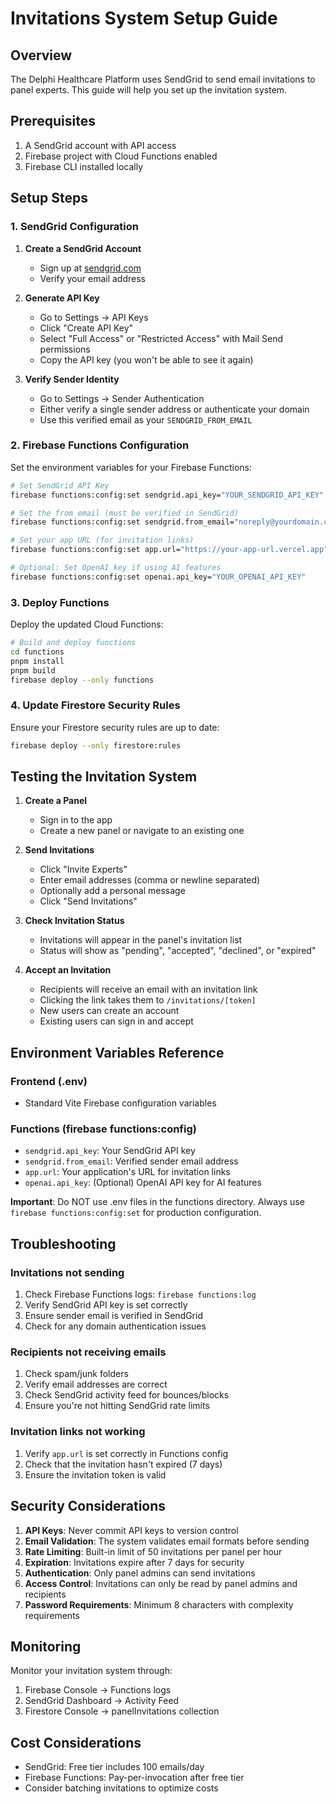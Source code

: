 # Invitations System Setup Guide

## Overview
The Delphi Healthcare Platform uses SendGrid to send email invitations to panel experts. This guide will help you set up the invitation system.

## Prerequisites
1. A SendGrid account with API access
2. Firebase project with Cloud Functions enabled
3. Firebase CLI installed locally

## Setup Steps

### 1. SendGrid Configuration

1. **Create a SendGrid Account**
   - Sign up at [sendgrid.com](https://sendgrid.com)
   - Verify your email address

2. **Generate API Key**
   - Go to Settings → API Keys
   - Click "Create API Key"
   - Select "Full Access" or "Restricted Access" with Mail Send permissions
   - Copy the API key (you won't be able to see it again)

3. **Verify Sender Identity**
   - Go to Settings → Sender Authentication
   - Either verify a single sender address or authenticate your domain
   - Use this verified email as your `SENDGRID_FROM_EMAIL`

### 2. Firebase Functions Configuration

Set the environment variables for your Firebase Functions:

```bash
# Set SendGrid API Key
firebase functions:config:set sendgrid.api_key="YOUR_SENDGRID_API_KEY"

# Set the from email (must be verified in SendGrid)
firebase functions:config:set sendgrid.from_email="noreply@yourdomain.com"

# Set your app URL (for invitation links)
firebase functions:config:set app.url="https://your-app-url.vercel.app"

# Optional: Set OpenAI key if using AI features
firebase functions:config:set openai.api_key="YOUR_OPENAI_API_KEY"
```

### 3. Deploy Functions

Deploy the updated Cloud Functions:

```bash
# Build and deploy functions
cd functions
pnpm install
pnpm build
firebase deploy --only functions
```

### 4. Update Firestore Security Rules

Ensure your Firestore security rules are up to date:

```bash
firebase deploy --only firestore:rules
```

## Testing the Invitation System

1. **Create a Panel**
   - Sign in to the app
   - Create a new panel or navigate to an existing one

2. **Send Invitations**
   - Click "Invite Experts"
   - Enter email addresses (comma or newline separated)
   - Optionally add a personal message
   - Click "Send Invitations"

3. **Check Invitation Status**
   - Invitations will appear in the panel's invitation list
   - Status will show as "pending", "accepted", "declined", or "expired"

4. **Accept an Invitation**
   - Recipients will receive an email with an invitation link
   - Clicking the link takes them to `/invitations/[token]`
   - New users can create an account
   - Existing users can sign in and accept

## Environment Variables Reference

### Frontend (.env)
- Standard Vite Firebase configuration variables

### Functions (firebase functions:config)
- `sendgrid.api_key`: Your SendGrid API key
- `sendgrid.from_email`: Verified sender email address
- `app.url`: Your application's URL for invitation links
- `openai.api_key`: (Optional) OpenAI API key for AI features

**Important**: Do NOT use .env files in the functions directory. Always use `firebase functions:config:set` for production configuration.

## Troubleshooting

### Invitations not sending
1. Check Firebase Functions logs: `firebase functions:log`
2. Verify SendGrid API key is set correctly
3. Ensure sender email is verified in SendGrid
4. Check for any domain authentication issues

### Recipients not receiving emails
1. Check spam/junk folders
2. Verify email addresses are correct
3. Check SendGrid activity feed for bounces/blocks
4. Ensure you're not hitting SendGrid rate limits

### Invitation links not working
1. Verify `app.url` is set correctly in Functions config
2. Check that the invitation hasn't expired (7 days)
3. Ensure the invitation token is valid

## Security Considerations

1. **API Keys**: Never commit API keys to version control
2. **Email Validation**: The system validates email formats before sending
3. **Rate Limiting**: Built-in limit of 50 invitations per panel per hour
4. **Expiration**: Invitations expire after 7 days for security
5. **Authentication**: Only panel admins can send invitations
6. **Access Control**: Invitations can only be read by panel admins and recipients
7. **Password Requirements**: Minimum 8 characters with complexity requirements

## Monitoring

Monitor your invitation system through:
1. Firebase Console → Functions logs
2. SendGrid Dashboard → Activity Feed
3. Firestore Console → panelInvitations collection

## Cost Considerations

- SendGrid: Free tier includes 100 emails/day
- Firebase Functions: Pay-per-invocation after free tier
- Consider batching invitations to optimize costs